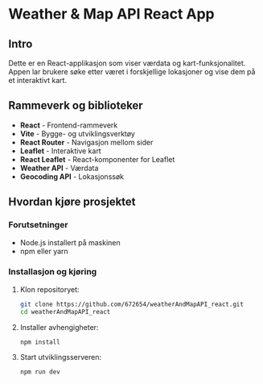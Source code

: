 # Weather & Map API React App

## Intro

Dette er en React-applikasjon som viser værdata og kart-funksjonalitet. Appen lar brukere søke etter været i forskjellige lokasjoner og vise dem på et interaktivt kart.

## Rammeverk og biblioteker

- **React** - Frontend-rammeverk
- **Vite** - Bygge- og utviklingsverktøy
- **React Router** - Navigasjon mellom sider
- **Leaflet** - Interaktive kart
- **React Leaflet** - React-komponenter for Leaflet
- **Weather API** - Værdata
- **Geocoding API** - Lokasjonssøk

## Hvordan kjøre prosjektet

### Forutsetninger

- Node.js installert på maskinen
- npm eller yarn

### Installasjon og kjøring

1. Klon repositoryet:

   ```bash
   git clone https://github.com/672654/weatherAndMapAPI_react.git
   cd weatherAndMapAPI_react
   ```

2. Installer avhengigheter:

   ```bash
   npm install
   ```

3. Start utviklingsserveren:

   ```bash
   npm run dev
   ```
